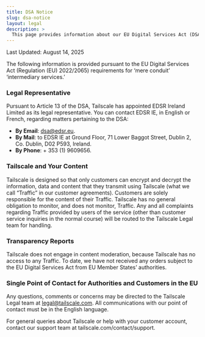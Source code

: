 ```yaml
---
title: DSA Notice
slug: dsa-notice
layout: legal
description: >
  This page provides information about our EU Digital Services Act (DSA) notice.
---
```


Last Updated: August 14, 2025

The following information is provided pursuant to the EU Digital Services Act (Regulation (EU) 2022/2065) requirements for ‘mere conduit’ ‘intermediary services.’

### Legal Representative

Pursuant to Article 13 of the DSA, Tailscale has appointed EDSR Ireland Limited as its legal
representative. You can contact EDSR IE, in English or French, regarding matters pertaining
to the DSA:

- **By Email**: dsa@edsr.eu.
- **By Mail**: to EDSR IE at Ground Floor, 71 Lower Baggot Street, Dublin 2, Co. Dublin, D02 
P593, Ireland.
- **By Phone**: + 353 (1) 9609656.


### Tailscale and Your Content

Tailscale is designed so that only customers can encrypt and decrypt the information, data and content that they transmit using Tailscale (what we call “Traffic” in our customer agreements). Customers are solely responsible for the content of their Traffic. Tailscale has no general obligation to monitor, and does not monitor, Traffic. Any and all complaints regarding Traffic provided by users of the service (other than customer service inquiries in the normal course) will be routed to the Tailscale Legal team for handling.

### Transparency Reports

Tailscale does not engage in content moderation, because Tailscale has no access to any Traffic. To date, we have not received any orders subject to the EU Digital Services Act from EU Member States’ authorities.

### Single Point of Contact for Authorities and Customers in the EU

Any questions, comments or concerns may be directed to the Tailscale Legal team at legal@tailscale.com. All communications with our point of contact must be in the English language.

For general queries about Tailscale or help with your customer account, contact our support team at tailscale.com/contact/support.
